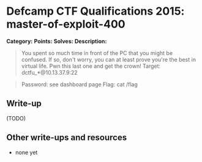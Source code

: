 # Defcamp CTF Qualifications 2015: master-of-exploit-400

**Category:**
**Points:**
**Solves:**
**Description:**

> You spent so much time in front of the PC that you might be confused. If so, don't worry, you can at least prove you're the best in virtual life. Pwn this last one and get the crown! Target: dctfu_*@10.13.37.9:22

> Password: see dashboard page Flag: cat /flag


## Write-up

(TODO)

## Other write-ups and resources

* none yet
